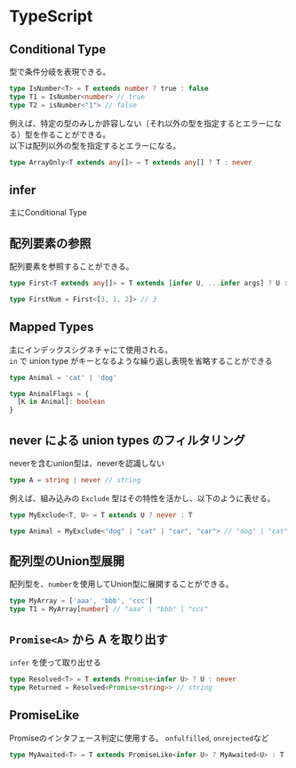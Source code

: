 # TypeScript

## Conditional Type

型で条件分岐を表現できる。

```ts
type IsNumber<T> = T extends number ? true : false
type T1 = IsNumber<number> // true
type T2 = isNumber<"1"> // false
```

例えば、特定の型のみしか許容しない（それ以外の型を指定するとエラーになる）型を作ることができる。  
以下は配列以外の型を指定するとエラーになる。
```ts
type ArrayOnly<T extends any[]> = T extends any[] ? T : never
```

## infer
主にConditional Type

## 配列要素の参照

配列要素を参照することができる。

```ts
type First<T extends any[]> = T extends [infer U, ...infer args] ? U : never

type FirstNum = First<[3, 1, 2]> // 3
```

## Mapped Types

主にインデックスシグネチャにて使用される。  
```in``` で union type がキーとなるような繰り返し表現を省略することができる

```ts
type Animal = 'cat' | 'dog'

type AnimalFlags = {
  [K in Animal]: boolean
}
```

## never による union types のフィルタリング

neverを含むunion型は、neverを認識しない
```ts
type A = string | never // string
```

例えば、組み込みの ```Exclude``` 型はその特性を活かし、以下のように表せる。
```ts
type MyExclude<T, U> = T extends U ? never : T

type Animal = MyExclude<"dog" | "cat" | "car", "car"> // "dog" | "cat"
```

## 配列型のUnion型展開
配列型を、```number```を使用してUnion型に展開することができる。

```ts
type MyArray = ['aaa', 'bbb', 'ccc']
type T1 = MyArray[number] // "aaa" | "bbb" | "ccc"
```

## ```Promise<A>``` から A を取り出す
```infer``` を使って取り出せる

```ts
type Resolved<T> = T extends Promise<infer U> ? U : never
type Returned = Resolved<Promise<string>> // string
```

## PromiseLike
Promiseのインタフェース判定に使用する。
```onfulfilled```, ```onrejected```など

```ts
type MyAwaited<T> = T extends PromiseLike<infer U> ? MyAwaited<U> : T
```

